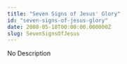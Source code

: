 ```yaml
---
title: "Seven Signs of Jesus' Glory"
id: "seven-signs-of-jesus-glory"
date: 2008-05-18T00:00:00.000000Z
slug: SevenSignsOfJesus
---
```


No Description

